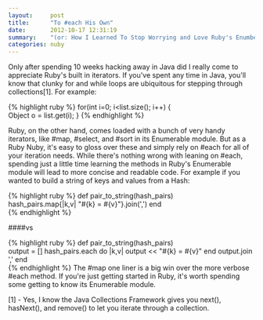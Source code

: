 ```yaml
---
layout:     post
title:      "To #each His Own"
date:       2012-10-17 12:31:19
summary:    "(or: How I Learned To Stop Worrying and Love Ruby's Enumberables)"
categories: nuby
---
```

Only after spending 10 weeks hacking away in Java did I really come to appreciate Ruby's built in iterators. If you've spent any time in Java, you'll know that clunky for and while loops are ubiquitous for stepping through collections[1]. For example:

{% highlight ruby %}
for(int i=0; i<list.size(); i++) {  
   Object o = list.get(i);
}
{% endhighlight %}

Ruby, on the other hand, comes loaded with a bunch of very handy iterators, like #map, #select, and #sort in its Enumerable module. But as a Ruby Nuby, it's easy to gloss over these and simply rely on #each for all of your iteration needs. While there's nothing wrong with leaning on #each, spending just a little time learning the methods in Ruby's Enumerable module will lead to more concise and readable code. For example if you wanted to build a string of keys and values from a Hash:

{% highlight ruby %}
def pair_to_string(hash_pairs)  
  hash_pairs.map{|k,v| "#{k} = #{v}"}.join(',')
end  
{% endhighlight %}

####vs

{% highlight ruby %}
def pair_to_string(hash_pairs)  
  output = []
  hash_pairs.each do |k,v|
    output << "#{k} = #{v}"
  end
  output.join ','
end  
{% endhighlight %}
The #map one liner is a big win over the more verbose #each method. If you're just getting started in Ruby, it's worth spending some getting to know its Enumerable module.

[1] - Yes, I know the Java Collections Framework gives you next(), hasNext(), and remove() to let you iterate through a collection.

